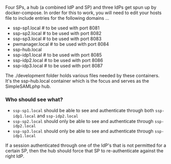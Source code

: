 Four SPs, a hub (a combined IdP and SP) and three IdPs get spun up by docker-compose.  In order for this to work, you will need to edit your hosts file to include entries for the following domains ...
* ssp-sp1.local   # to be used with port 8081
* ssp-sp2.local   # to be used with port 8082
* ssp-sp3.local   # to be used with port 8083
* pwmanager.local # to be used with port 8084
* ssp-hub.local
* ssp-idp1.local  # to be used with port 8085
* ssp-idp2.local  # to be used with port 8086
* ssp-idp3.local  # to be used with port 8087

The ./development folder holds various files needed by these containers.  It's the ssp-hub.local container which is the focus and serves as the SimpleSAMLphp hub.

### Who should see what?
* `ssp-sp1.local` should be able to see and authenticate through both `ssp-idp1.local` and `ssp-idp2.local`
* `ssp-sp2.local` should only be able to see and authenticate through `ssp-idp2.local`
* `ssp-sp3.local` should only be able to see and authenticate through `ssp-idp1.local`

If a session authenticated through one of the IdP's that is not permitted for a certain SP, then the hub should force that SP to re-authenticate against the right IdP.

